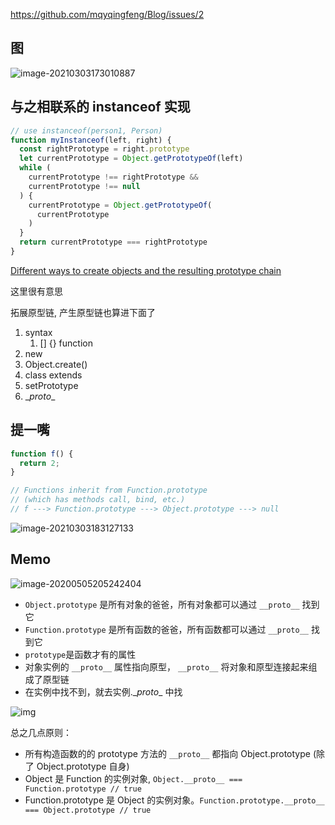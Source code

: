 https://github.com/mqyqingfeng/Blog/issues/2



## 图

![image-20210303173010887](http://picbed.sedationh.cn/image-20210303173010887.png)

## 与之相联系的 instanceof 实现

```js
// use instanceof(person1, Person)
function myInstanceof(left, right) {
  const rightPrototype = right.prototype
  let currentPrototype = Object.getPrototypeOf(left)
  while (
    currentPrototype !== rightPrototype &&
    currentPrototype !== null
  ) {
    currentPrototype = Object.getPrototypeOf(
      currentPrototype
    )
  }
  return currentPrototype === rightPrototype
}
```





[Different ways to create objects and the resulting prototype chain](https://developer.mozilla.org/en-US/docs/Web/JavaScript/Inheritance_and_the_prototype_chain#different_ways_to_create_objects_and_the_resulting_prototype_chain)

这里很有意思

拓展原型链, 产生原型链也算进下面了

1. syntax
   1. [] {} function
2. new
3. Object.create()
4. class extends
5. setPrototype
6. \__proto__



## 提一嘴

```js
function f() {
  return 2;
}

// Functions inherit from Function.prototype
// (which has methods call, bind, etc.)
// f ---> Function.prototype ---> Object.prototype ---> null
```

![image-20210303183127133](http://picbed.sedationh.cn/image-20210303183127133.png)



## Memo

![image-20200505205242404](http://picbed.sedationh.cn/image-20200505205242404.png)

- `Object.prototype` 是所有对象的爸爸，所有对象都可以通过 `__proto__` 找到它
- `Function.prototype` 是所有函数的爸爸，所有函数都可以通过 `__proto__` 找到它
- `prototype`是函数才有的属性
- 对象实例的 `__proto__` 属性指向原型， `__proto__` 将对象和原型连接起来组成了原型链
- 在实例中找不到，就去实例.\__proto__ 中找





![img](http://picbed.sedationh.cn/625864-20200521141445352-612635123.png)

总之几点原则：

- 所有构造函数的的 prototype 方法的 `__proto__` 都指向 Object.prototype (除了 Object.prototype 自身)
- Object 是 Function 的实例对象, `Object.__proto__ === Function.prototype // true`
- Function.prototype 是 Object 的实例对象。`Function.prototype.__proto__ === Object.prototype // true`